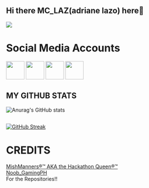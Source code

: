 ## Hi there MC_LAZ(adriane lazo) here👋

<img src="https://media.giphy.com/media/v1.Y2lkPTc5MGI3NjExeHF6NWY5OG90M2E5dW45MXp1ZnViNnlsY29xd3p3Zm5yMTNkaWVtOCZlcD12MV9naWZzX3NlYXJjaCZjdD1n/UdDypeNWLse5GigvAY/giphy.gif?raw=true">


# Social Media Accounts
<a href="https://web.facebook.com/Mclaz22/" target="blank" ><img src="https://i.pinimg.com/736x/04/7d/60/047d603f517f98cd681da68bbd87ee85.jpg?raw=true" height="50" widht="50"></a>
<a href="https://www.instagram.com/chielang_21?igsh=Z3k4NTk2ZnNxczR0" target="blank" ><img src="https://i.pinimg.com/736x/58/a2/be/58a2bec02ecb40d12e507e2a212c46c6.jpg?raw=true" height="50" widht="50"></a>
<a href="https://www.tiktok.com/@chielobias21?_t=ZS-8zyf78Xw9I7&_r=1" target="blank" ><img src="https://i.pinimg.com/736x/09/43/6c/09436cae0890444c40626329c65075b2.jpg?raw=true" height="50" widht="50"></a>
<a href="https://www.youtube.com/@MC_LAZ15?_t=ZS-8zyf78Xw9I7&_r=1" target="blank" ><img src="https://i.pinimg.com/564x/e8/c9/82/e8c9828387de2a83e5469a95bc6d8574.jpg?raw=true" height="50" widht="50"></a>
## MY GITHUB STATS

![Anurag's GitHub stats](https://github-readme-stats.vercel.app/api?username=rucielmaeobias21&show_icons=true&theme=radical)

##
[![GitHub Streak](https://github-readme-streak-stats.herokuapp.com?user=rucielmaeobias21&theme=radical)](https://git.io/streak-stats)

# CREDITS
<a href="https://github.com/mishmanners"> MishManners®™ AKA the Hackathon Queen®™</a> <br>
<a href="https://github.com/noobgamingph"> Noob_GamingPH </a>  <br>
For the Repositories!!

